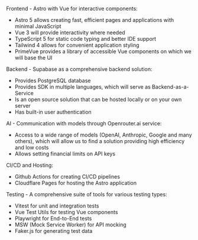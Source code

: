 Frontend - Astro with Vue for interactive components:

- Astro 5 allows creating fast, efficient pages and applications with minimal JavaScript
- Vue 3 will provide interactivity where needed
- TypeScript 5 for static code typing and better IDE support
- Tailwind 4 allows for convenient application styling
- PrimeVue provides a library of accessible Vue components on which we will base the UI

Backend - Supabase as a comprehensive backend solution:

- Provides PostgreSQL database
- Provides SDK in multiple languages, which will serve as Backend-as-a-Service
- Is an open source solution that can be hosted locally or on your own server
- Has built-in user authentication

AI - Communication with models through Openrouter.ai service:

- Access to a wide range of models (OpenAI, Anthropic, Google and many others), which will allow us to find a solution providing high efficiency and low costs
- Allows setting financial limits on API keys

CI/CD and Hosting:

- Github Actions for creating CI/CD pipelines
- Cloudflare Pages for hosting the Astro application

Testing - A comprehensive suite of tools for various testing types:

- Vitest for unit and integration tests
- Vue Test Utils for testing Vue components
- Playwright for End-to-End tests
- MSW (Mock Service Worker) for API mocking
- Faker.js for generating test data
